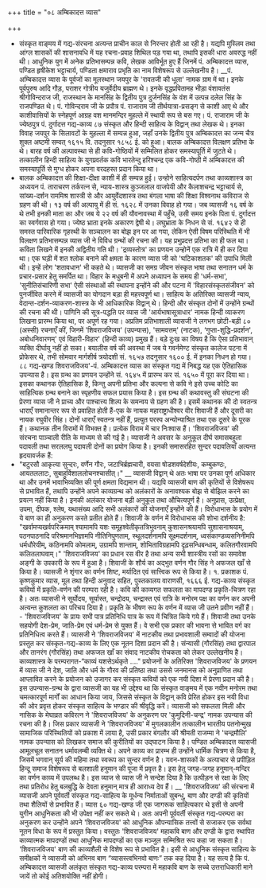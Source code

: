+++
title = "०८ अम्बिकादत्त व्यास"

+++
- संस्कृत वाङ्मय में गद्य-संरचना अत्यन्त प्राचीन काल से निरन्तर होती आ रही है। यद्यपि मुस्लिम तथा आंग्ल शासकों की शासनावधि में यह रचना-प्रवाह शिथिल पड़ गया था, तथापि इसकी धारा अवरुद्ध नहीं थी। आधुनिक युग में अनेक प्रतिभासम्पन्न कवि, लेखक आविर्भूत हुए हैं जिनमें पं. अम्बिकादत्त व्यास, पण्डित हृषीकेश भट्टाचार्य, पण्डिता क्षमाराव प्रभृति का नाम विशेषरूप से उल्लेखनीय है। __पं. अम्बिकादत्त व्यास के पूर्वजों का मूलस्थान जयपुर के 'रावतजी की धूला' नामक ग्राम में था। इनके पूर्वपुरुष आदि गौड़, पराशर गोत्रीय यजुर्वेदीय ब्राह्मण थे। इनके वृद्धप्रपितामह भीड़ा वंशावतंस श्रीगोविन्दराज जी, राजस्थान के मानसिंह के द्वितीय पुत्र दुर्जनसिंह के वंश में उत्पन्न दलेल सिंह के राजपण्डित थे। पं. गोविन्दराम जी के प्रपौत्र पं. राजाराम जी तीर्थयात्रा-प्रसङ्ग से काशी आए थे और काशीवासियों के स्नेहपूर्ण आग्रह वश मानमन्दिर मुहल्ले में स्थायी रूप से बस गए। पं. राजाराम जी के ज्येष्ठपुत्र पं. दुर्गादत्त
गद्य-काव्य
८७
संस्कृत और हिन्दी साहित्य के विद्वान् तथा लेखक थे। इनका विवाह जयपुर के सिलावटों के मुहल्ला में सम्पन्न हुआ, जहाँ उनके द्वितीय पुत्र अम्बिकादत्त का जन्म चैत्र शुक्ल अष्टमी सम्वत् १६१५ वि. तदनुसार १८५८ ई. को हुआ। बालक अम्बिकादत्त विलक्षण प्रतिभा के थे। बारह वर्ष की अल्पावस्था से ही कवि-गोष्ठियों में सम्मिलित होकर समस्यापूर्ति में जुटते थे। तत्कालीन हिन्दी साहित्य के युगप्रवर्तक कवि भारतेन्दु हरिश्चन्द्र एक कवि-गोष्ठी में अम्बिकादत्त की समस्यापूर्ति से मुग्ध होकर अपना वरदहस्त प्रदान किया था।
- बालक अम्बिकादत्त की शिक्षा-दीक्षा काशी में ही सम्पन्न हुई। उन्होने साहित्यदर्पण तथा काव्यशास्त्र का अध्ययन पं. ताराचरण तर्करत्न से, न्याय-शास्त्र कुञ्जलाल वाजपेयी
और कैलाशचन्द्र भट्टाचार्य से, सांख्य-दर्शन राममिश्र शास्त्री से और आयुर्वेदशास्त्र तथा बंगला भाषा की शिक्षा विश्वनाथ कविराज से ग्रहण की थी। १३ वर्ष की अल्पायु में ही सं. १६२८ में उनका विवाह हो गया। जब व्यासजी १६ वर्ष के थे तभी इनकी माता का और जब ये २२ वर्ष की यौवनावस्था में पहुँचे, उसी समय इनके पिता पं. दुर्गादत्त का स्वर्गवास हो गया। ज्येष्ठ भ्राता इनके अकारण द्वेषी थे। लघुभ्राता के निधन से सं. १६४२ से ही समस्त पारिवारिक गृहस्थी के सञ्चालन का बोझ इन पर आ गया, लेकिन ऐसी विषम परिस्थिति में भी विलक्षण प्रतिभासम्पन्न व्यास जी ने विविध ग्रन्थों की रचना की। यह प्रभुप्रदत्त प्रतिभा का ही फल था। कविता लिखने में इनकी अद्वितीय गति थी। 'द्रव्यस्तोत्र' का प्रणयन उन्होनें एक रात्रि में ही कर दिया था। एक घड़ी में शत श्लोक बनाने की क्षमता के कारण व्यास जी को 'घटिकाशतक' की उपाधि मिली थी। इन्हें लोग 'शतावधान' भी कहते थे। व्यासजी का समग्र जीवन संस्कृत भाषा तथा सनातन धर्म के प्रचार-प्रसार हेतु समर्पित था। विहार के मधुबनी में अपने अध्यापन के समय ही 'धर्म-सभा', 'सुनीतिसंचारिणी सभा' ऐसी संस्थाओं की स्थापना इन्होंने की और पटना में 'विहारसंस्कृतसंजीवन' को पुनर्जीवित करने में व्यासजी का योगदान बड़ा ही महत्त्वपूर्ण था। साहित्य के अतिरिक्त व्यासजी न्याय, वेदान्त-दर्शन-व्याकरण-शास्त्र के भी आधिकारिक विद्वान् थे। हिन्दी और संस्कृत दोनों में उन्होंने ग्रन्थों की रचना की थी। पाणिनि की सूत्र-पद्धति पर व्यास जी 'आर्यभाषासूत्राधार' नामक हिन्दी व्याकरण लिखना प्रारम्भ किया था, पर अपूर्ण रह गया। अप्रतिम प्रतिभाशाली व्यासजी ने लगभग छोटी-बड़ी ८० (अस्सी) रचनाएँ कीं, जिनमें 'शिवराजविजय' (उपन्यास), 'सामवत्तम्' (नाटक), ‘गुप्ता-शुद्धि-प्रदर्शन', अबोधनिवारणम्' एवं विहारी-विहार' (हिन्दी काव्य) प्रमुख हैं। बड़े दुःख का विषय है कि ऐसा प्रतिभावान् व्यक्ति दीर्घायु नहीं हो सका। बयालीस वर्ष की अवस्था में जब ये गवर्नमेण्ट संस्कृत कालेज पटना में प्रोफेसर थे, तभी सोमवार मार्गशीर्ष त्रयोदशी सं. १६५७ तदनुसार १६०० ई. में इनका निधन हो गया।
८८
गद्य-खण्ड
शिवराजविजय'-पं. अम्बिकादत्त व्यास का संस्कृत गद्य में निबद्ध यह एक ऐतिहासिक उपन्यास है। इस ग्रन्थ का प्रणयन उन्होंने सं. १६४५ में प्रारम्भ कर सं. १६५० में पूरा कर दिया था। इसका कथानक ऐतिहासिक है, किन्तु अपनी प्रतिभा और कल्पना से कवि ने इसे उच्च कोटि का साहित्यिक ग्रन्थ बनाने का स्पृहणीय सफल प्रयास किया है। इस ग्रन्थ की कथावस्तु की संघटना की प्रेरणा व्यास जी ने प्राच्य और पाश्चात्त्य शिल्प के समन्वय से ग्रहण की है। इसमें कथानक की दो स्वतन्त्र धाराएँ समानान्तर रूप से प्रवाहित होती हैं-एक के नायक महाराष्ट्राधीश्वर वीर शिवाजी हैं और दूसरी का नायक रघुवीर सिंह। दोनों धाराएँ स्वतन्त्र नहीं हैं, प्रत्युत परस्प अन्योन्याश्रित तथा एक दूसरे के पूरक हैं। कथानक तीन विरामों में विभक्त है। प्रत्येक विराम में चार निःश्वास हैं। 'शिवराजविजय' की संरचना पाञ्चाली रीति के माध्यम से की गई है। व्यासजी ने अवसर के अनुकूल दीर्घ समासबहुला पदावली तथा सरललघु पदावली दोनों का प्रयोग किया है। इनकी समासरहित सुन्दर पदावलियाँ अत्यन्त हृदयावर्जक हैं:
- "बटुरसौ आकृत्या सुन्दरः, वर्णेन गौरः, जटाभिर्ब्रह्मचारी, वयसा षोडशवर्षदेशीयः, कम्बुकण्ठः, आयतललाटः, सुबाहुर्विशाललोचनश्चासीत्।" __ व्यासजी विद्वान् थे अतः भाषा पर उनका पूर्ण अधिकार था और उनमें भावाभिव्यक्ति की पूर्ण क्षमता विद्यमान थी। यद्यपि व्यासजी बाण की कृतियों से विशेषरूप से प्रभावित हैं, तथापि उन्होंने अपने काव्यग्रन्थ को अलंकारों के अनावश्यक बोझ से बोझिल करने का प्रयत्न नहीं किया है। इनकी अलंकार योजना बड़ी अनुकूल तथा औचित्यपूर्ण है। अनुप्रास, उत्प्रेक्षा, उपमा, दीपक, श्लेष, यथासंख्य आदि सभी अलंकारों की योजनाएँ इन्होंने की हैं। विरोधाभास के प्रयोग में ये बाण का ही अनुकरण करते प्रतीत होते हैं। शिवाजी के वर्णन में विरोधाभास की शोभा दर्शनीय है:
"खर्वामप्यखर्वपरिक्रमाम् श्यामामपि यशः समूहश्वेतीकृतत्रिभुवनाम् कुशासनश्रयामपि सुशासनाश्रयाम्, पठनपाठनादि परिश्रमानभिज्ञामपि नीतिनिपुणताम्, स्थूलदर्शनामपि सूक्ष्मदर्शनाम्, ध्वसंकाण्डव्यसनिनीमपि धर्मधौरेयीम्, कठिनामपि कोमलाम्, उग्रामपि शान्ताम्, शोभिताविग्रहामपि दृढ़सन्धिबन्धाम्, कलितगौरवामपि कलितलाघवाम्।"
'शिवराजविजय' का प्रधान रस वीर है तथा अन्य सभी शास्त्रीय रसों का समावेश अङ्गी के उपकारी के रूप में हुआ है। शिवाजी के शौर्य का अद्भुत वर्णन गौर सिंह ने अफजल खाँ से किया है। व्यासजी ने शृंगार का वर्णन शिष्ट, मर्यादित एवं सात्त्विक रूप से किया है।
१. प्रकाशक पं. कृष्णकुमार व्यास, मूल तथा हिन्दी अनुवाद सहित, पुस्तकालय वाराणसी, १६६६ ई.
गद्य-काव्य
संस्कृत कवियों में प्रकृति-वर्णन की परम्परा रही है। कवि की काव्यगत सफलता का मापदण्ड प्रकृति-चित्रण रहा है। अतः व्यासजी ने सूर्योदय, सूर्यास्त, चन्द्रोदय, चन्द्रास्त एवं रात्रि के मनोरम पक्ष का वर्णन कर अपनी अत्यन्त कुशलता का परिचय दिया है। प्रकृति के भीषण रूप के वर्णन में व्यास जी उतने प्रवीण नहीं हैं। - 'शिवराजविजय' के प्रायः सभी पात्र प्रतिनिधि पात्र के रूप में चित्रित किये गये हैं। शिवाजी तथा उनके सहयोगी देश-प्रेम, जाति-प्रेम एवं धर्म-प्रेम से युक्त हैं। वे सभी एक प्रकार की भावना से भावित वर्ग का प्रतिनिधित्व करते हैं। व्यासजी ने 'शिवराजविजय' में नाटकीय तथा प्रभावशाली सम्वादों की योजना प्रस्तुत कर संस्कृत-गद्य-काव्य के लिए एक नूतन दिशा प्रदान की है। संन्यासी (गौरसिंह) तथा द्वारपाल और तानरंग (गौरसिंह) तथा अफजल खाँ का संवाद नाटकीय रोचकता को लेकर उल्लेखनीय है।
काव्यशास्त्र के परम्परागत-“काव्यं यशसेऽर्थकृते ...." प्रयोजनों के अतिरिक्त 'शिवराजविजय' के प्रणयन में व्यास जी ने देश, जाति और धर्म के गौरव की प्रतिष्ठा तथा उससे जनमानस को अनुप्राणित तथा आप्लावित करने के प्रयोजन को उजागर कर संस्कृत कवियों को एक नयी दिशा में प्रेरणा प्रदान की है। इस उपन्यास-ग्रन्थ के द्वारा व्यासजी का यह भी उद्देश्य था कि संस्कृत वाङ्मय में एक नवीन मनोरम तथा चमत्कारपूर्ण मार्गों का आधान किया जाय, जिससे संस्कृत के विद्वान् कवि प्रेरित होकर इस नयी विधा की ओर प्रवृत्त होकर संस्कृत साहित्य के भण्डार की श्रीवृद्धि करें। व्यासजी को सफलता मिली और नासिक के मेघाव्रत कविरत्न ने 'शिवराजविजय' के अनुकरण पर 'कुमुदिनी-चन्द्र' नामक उपन्यास की रचना की है। जिस प्रकार व्यासजी ने 'शिवराजविजय' में मुगलकालीन तत्कालीन भारतीय पतनोन्मुख सामाजिक परिस्थितियों को प्रकाश में लाया है, उसी प्रकार बंगलौर की श्रीमती राजम्मा ने 'चन्द्रमौलि' नामक उपन्यास को लिखकर समाज की कुरीतियों का उद्घाटन किया है।
पण्डित अम्बिकादत्त व्यासजी आमूलचूल सनातन धर्मावलम्बी व्यक्ति थे। अपने काव्य का प्रारम्भ ही उन्होंने धार्मिक चित्रण से किया है, जिसमें भगवान् सूर्य की महिमा तथा स्वरूप का सुन्दर वर्णन है। यवन-शासकों के अत्याचार से प्रपीड़ित हिन्दू समाज विशेषरूप से बलशाली हनुमान की पूजा में प्रवृत्त है। इस हेतु जगह-जगह हनुमान्-मन्दिर का वर्णन काव्य में उपलब्ध है। इस व्याज से व्यास जी ने सन्देश दिया है कि उत्पीड़न से रक्षा के लिए तथा प्रतिरोध हेतु बलबुद्धि के देवता हनुमान् मात्र ही आराध्य देव हैं। __ 'शिवराजविजय' की संरचना में व्यासजी अपने पूर्ववर्ती संस्कृत गद्य-साहित्य के मूर्धन्य निर्माताओं सुबन्धु, बाण और दण्डी की कृतियों तथा शैलियों से प्रभावित हैं। व्यास
६०
गद्य-खण्ड जी एक जागरूक साहित्यकार थे इसी से अपनी युगीन आधुनिकता की भी उपेक्षा नहीं कर सकते थे। अतः अपनी पूर्ववर्ती संस्कृत गद्य-परम्परा का अनुकरण कर उन्होंने अपने 'शिवराजविजय' को आधुनिक औपन्यासिक तत्त्वों से सजाकर एक सर्वथा नूतन विधा के रूप में प्रस्तुत किया। वस्तुतः 'शिवराजविजय' महाकवि बाण और दण्डी के द्वारा स्थापित काव्यात्मक मापदण्डों तथा आधुनिक मापदण्डों का एक मञ्जुल सम्मिश्रित रूप कहा जा सकता है। 'शिवराजविजय' बाण की काव्यशैली से विशेष रूप से प्रभावित है। इसी से
आधुनिक संस्कृत साहित्य के समीक्षकों ने व्यासजी को अभिनव बाण “व्यासस्त्वभिनवो बाणः” तक कह दिया है। यह सत्य है कि पं. अम्बिकादत्त व्यासजी अलंकृत संस्कृत गद्य-काव्य परम्परा में महाकवि बाण के सच्चे उत्तराधिकारी माने जायें तो कोई अतिशयोक्ति नहीं होगी।